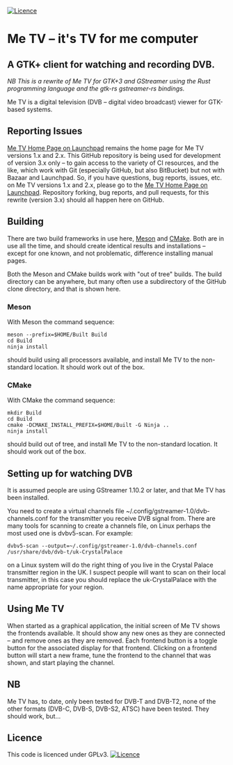[![Licence](https://img.shields.io/badge/license-GPL_3-green.svg)](https://www.gnu.org/licenses/gpl-3.0.txt)

# Me TV – it's TV for me computer

## A GTK+ client for watching and recording DVB.

*NB This is a rewrite of Me TV for GTK+3 and GStreamer using the Rust programming language and the gtk-rs
gstreamer-rs bindings.*

Me TV is a digital television (DVB – digital video broadcast) viewer for GTK-based systems.

## Reporting Issues

[Me TV Home Page on Launchpad](http://launchpad.net/me-tv) remains the home page for Me TV versions 1.x and
2.x. This GitHub repository is being used for development of version 3.x only – to gain access to the
variety of CI resources, and the like, which work with Git (especially GitHub, but also BitBucket) but not
with Bazaar and Launchpad. So, if you have questions, bug reports, issues, etc. on Me TV versions 1.x and
2.x, please go to the [Me TV Home Page on Launchpad](http://launchpad.net/me-tv). Repository forking, bug
reports, and pull requests, for this rewrite (version 3.x) should all happen here on GitHub.

## Building

There are two build frameworks in use here, [Meson](http://mesonbuild.com/)
and [CMake](https://cmake.org/). Both are in use all the time, and should create identical results and
installations – except for one known, and not problematic, difference installing manual pages.

Both the Meson and CMake builds work with "out of tree" builds. The build directory can be anywhere, but
many often use a subdirectory of the GitHub clone directory, and that is shown here.

### Meson

With Meson the command sequence:

    meson --prefix=$HOME/Built Build
    cd Build
    ninja install

should build using all processors available, and install Me TV to the non-standard location. It should work
out of the box.

### CMake

With CMake the command sequence:

    mkdir Build
    cd Build
    cmake -DCMAKE_INSTALL_PREFIX=$HOME/Built -G Ninja ..
    ninja install

should build out of tree, and install Me TV to the non-standard location. It should work
out of the box.

## Setting up for watching DVB

It is assumed people are using GStreamer 1.10.2 or later, and that Me TV has been installed.

You need to create a virtual channels file ~/.config/gstreamer-1.0/dvb-channels.conf for the transmitter you
receive DVB signal from. There are many tools for scanning to create a channels file, on Linux perhaps the
most used one is dvbv5-scan.  For example:

    dvbv5-scan --output=~/.config/gstreamer-1.0/dvb-channels.conf /usr/share/dvb/dvb-t/uk-CrystalPalace

on a Linux system will do the right thing of you live in the Crystal Palace transmitter region in the UK. I
suspect people will want to scan on their local transmitter, in this case you should replace the
uk-CrystalPalace with the name appropriate for your region.

## Using Me TV

When started as a graphical application, the initial screen of Me TV shows the frontends available. It
should show any new ones as they are connected – and remove ones as they are removed. Each frontend button
is a toggle button for the associated display for that frontend. Clicking on a frontend button will start a
new frame, tune the frontend to the channel that was shown, and start playing the channel.

## NB

Me TV has, to date, only been tested for DVB-T and DVB-T2, none of the other formats (DVB-C, DVB-S, DVB-S2,
ATSC) have been tested. They should work, but…

## Licence

This code is licenced under GPLv3. [![Licence](https://img.shields.io/badge/license-GPL_3-green.svg)](https://www.gnu.org/licenses/gpl-3.0.txt)
